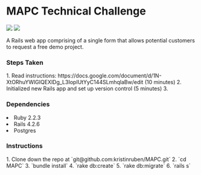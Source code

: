 <h1>MAPC Technical Challenge</h1>
<a href="https://codeclimate.com/github/kristinruben/MAPC/coverage"><img src="https://codeclimate.com/github/kristinruben/MAPC/badges/coverage.svg" /></a>
<a href="https://codeclimate.com/github/kristinruben/MAPC"><img src="https://codeclimate.com/github/kristinruben/MAPC/badges/gpa.svg" /></a>


A Rails web app comprising of a single form that allows potential customers to request a free demo project.

<h3>Steps Taken</h3>
1. Read instructions: https://docs.google.com/document/d/1N-XtORhuYWlGIQEXlDg_L3IopIUtYyC144SLmhqlaBw/edit (10 minutes)
2. Initialized new Rails app and set up version control (5 minutes)
3. 


<h3>Dependencies</h3>
<li>Ruby 2.2.3</li>
<li>Rails 4.2.6</li>
<li>Postgres</li>

<h3>Instructions</h3>
1. Clone down the repo at `git@github.com:kristinruben/MAPC.git`
2. `cd MAPC`
3. `bundle install`
4. `rake db:create`
5. `rake db:migrate`
6. `rails s`
